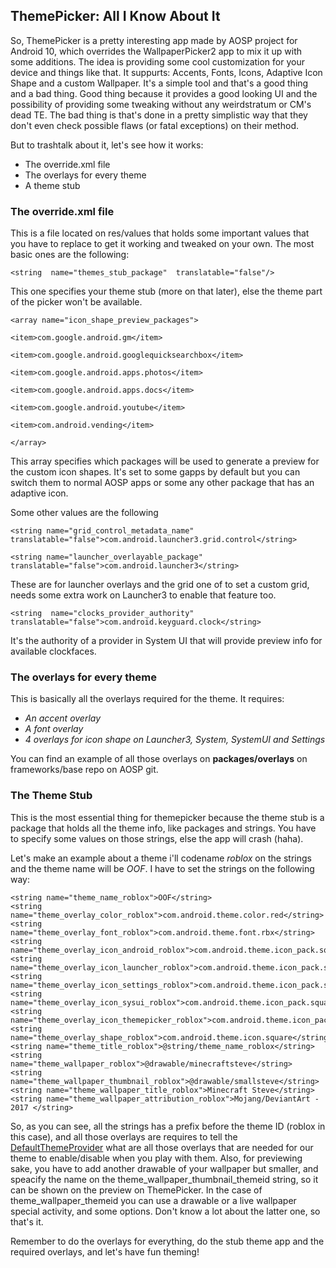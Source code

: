 ## ThemePicker: All I Know About It

So, ThemePicker is a pretty interesting app made by AOSP project for Android 10, which overrides the WallpaperPicker2 app to mix it up with some additions. The idea is providing some cool customization for your device and things like that. It suppurts: Accents, Fonts, Icons, Adaptive Icon Shape and a custom Wallpaper. 
It's a simple tool and that's a good thing and a bad thing. Good thing because it provides a good looking UI and the possibility of providing some tweaking without any weirdstratum or CM's dead TE. The bad thing is that's done in a pretty simplistic way that they don't even check possible flaws (or fatal exceptions) on their method.

But to trashtalk about it, let's see how it works:

 - The override.xml file
 - The overlays for every theme
 - A theme stub

### The override.xml file
This is a file located on res/values that holds some important values that you have to replace to get it working and tweaked on your own. The most basic ones are the following:


    <string  name="themes_stub_package"  translatable="false"/>

This one specifies your theme stub (more on that later), else the theme part of the picker won't be available.

    <array name="icon_shape_preview_packages">
    
    <item>com.google.android.gm</item>
    
    <item>com.google.android.googlequicksearchbox</item>
    
    <item>com.google.android.apps.photos</item>
    
    <item>com.google.android.apps.docs</item>
    
    <item>com.google.android.youtube</item>
    
    <item>com.android.vending</item>
    
    </array>
This array specifies which packages will be used to generate a preview for the custom icon shapes. It's set to some gapps by default but you can switch them to normal AOSP apps or some any other package that has an adaptive icon.

Some other values are the following 

    <string name="grid_control_metadata_name" translatable="false">com.android.launcher3.grid.control</string>
    
    <string name="launcher_overlayable_package" translatable="false">com.android.launcher3</string>
These are for launcher overlays and the grid one of to set a custom grid, needs some extra work on Launcher3 to enable that feature too.

    <string  name="clocks_provider_authority"  translatable="false">com.android.keyguard.clock</string>
  It's the authority of a provider in System UI that will provide preview info for available clockfaces.

### The overlays for every theme
This is basically all the overlays required for the theme. 
It requires:

 - *An accent overlay*
 - *A font overlay*
 - *4 overlays for icon shape on Launcher3, System, SystemUI and Settings*

You can find an example of all those overlays on **packages/overlays** on frameworks/base repo on AOSP git.

### The Theme Stub
This is the most essential thing for themepicker because the theme stub is a package that holds all the theme info, like packages and strings.
You have to specify some values on those strings, else the app will crash (haha).

Let's make an example about a theme i'll codename *roblox* on the strings and the theme name will be *OOF*. I have to set the strings on the following way:

    <string name="theme_name_roblox">OOF</string>
    <string name="theme_overlay_color_roblox">com.android.theme.color.red</string>
    <string name="theme_overlay_font_roblox">com.android.theme.font.rbx</string>
    <string name="theme_overlay_icon_android_roblox">com.android.theme.icon_pack.square.android</string>
    <string name="theme_overlay_icon_launcher_roblox">com.android.theme.icon_pack.square.launcher</string>
    <string name="theme_overlay_icon_settings_roblox">com.android.theme.icon_pack.square.settings</string>
    <string name="theme_overlay_icon_sysui_roblox">com.android.theme.icon_pack.square.systemui</string>
    <string name="theme_overlay_icon_themepicker_roblox">com.android.theme.icon_pack.square.themepicker</string>
    <string name="theme_overlay_shape_roblox">com.android.theme.icon.square</string>
    <string name="theme_title_roblox">@string/theme_name_roblox</string>
    <string name="theme_wallpaper_roblox">@drawable/minecraftsteve</string>
    <string name="theme_wallpaper_thumbnail_roblox">@drawable/smallsteve</string>
    <string name="theme_wallpaper_title_roblox">Minecraft Steve</string>
    <string name="theme_wallpaper_attribution_roblox">Mojang/DeviantArt - 2017 </string>
So, as you can see, all the strings has a prefix before the theme ID (roblox in this case), and all those overlays are requires to tell the [DefaultThemeProvider](https://android.googlesource.com/platform/packages/apps/ThemePicker/+/refs/tags/android-10.0.0_r5/src/com/android/customization/model/theme/DefaultThemeProvider.java)  what are all those overlays that are needed for our theme to enable/disable when you play with them.
Also, for previewing sake, you have to add another drawable of your wallpaper but smaller, and speacify the name on the theme_wallpaper_thumbnail_themeid string, so it can be shown on the preview on ThemePicker. In the case of theme_wallpaper_themeid you can use a drawable or a live wallpaper special activity, and some options. Don't know a lot about the latter one, so that's it.

Remember to do the overlays for everything, do the stub theme app and the required overlays, and let's have fun theming!
